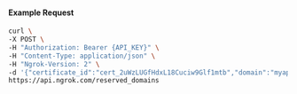 <!-- Code generated for API Clients. DO NOT EDIT. -->

#### Example Request

```bash
curl \
-X POST \
-H "Authorization: Bearer {API_KEY}" \
-H "Content-Type: application/json" \
-H "Ngrok-Version: 2" \
-d '{"certificate_id":"cert_2uWzLUGfHdxL18Cuciw9Glf1mtb","domain":"myapp.mydomain.com","region":"us"}' \
https://api.ngrok.com/reserved_domains
```
